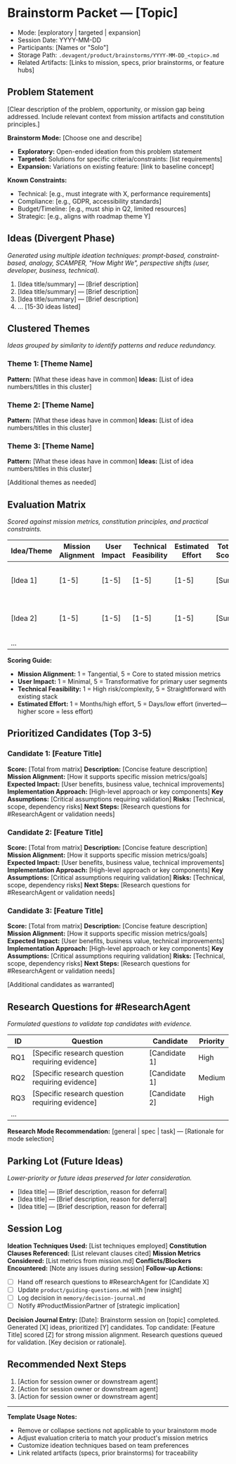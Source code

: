 # Brainstorm Packet — [Topic]

- Mode: [exploratory | targeted | expansion]
- Session Date: YYYY-MM-DD
- Participants: [Names or "Solo"]
- Storage Path: `.devagent/product/brainstorms/YYYY-MM-DD_<topic>.md`
- Related Artifacts: [Links to mission, specs, prior brainstorms, or feature hubs]

## Problem Statement

[Clear description of the problem, opportunity, or mission gap being addressed. Include relevant context from mission artifacts and constitution principles.]

**Brainstorm Mode:** [Choose one and describe]
- **Exploratory:** Open-ended ideation from this problem statement
- **Targeted:** Solutions for specific criteria/constraints: [list requirements]
- **Expansion:** Variations on existing feature: [link to baseline concept]

**Known Constraints:**
- Technical: [e.g., must integrate with X, performance requirements]
- Compliance: [e.g., GDPR, accessibility standards]
- Budget/Timeline: [e.g., must ship in Q2, limited resources]
- Strategic: [e.g., aligns with roadmap theme Y]

## Ideas (Divergent Phase)

_Generated using multiple ideation techniques: prompt-based, constraint-based, analogy, SCAMPER, "How Might We", perspective shifts (user, developer, business, technical)._

1. [Idea title/summary] — [Brief description]
2. [Idea title/summary] — [Brief description]
3. [Idea title/summary] — [Brief description]
4. ...
[15-30 ideas listed]

## Clustered Themes

_Ideas grouped by similarity to identify patterns and reduce redundancy._

### Theme 1: [Theme Name]
**Pattern:** [What these ideas have in common]
**Ideas:** [List of idea numbers/titles in this cluster]

### Theme 2: [Theme Name]
**Pattern:** [What these ideas have in common]
**Ideas:** [List of idea numbers/titles in this cluster]

### Theme 3: [Theme Name]
**Pattern:** [What these ideas have in common]
**Ideas:** [List of idea numbers/titles in this cluster]

[Additional themes as needed]

## Evaluation Matrix

_Scored against mission metrics, constitution principles, and practical constraints._

| Idea/Theme | Mission Alignment | User Impact | Technical Feasibility | Estimated Effort | Total Score | Notes |
| --- | --- | --- | --- | --- | --- | --- |
| [Idea 1] | [1-5] | [1-5] | [1-5] | [1-5] | [Sum] | [Key trade-offs, risks] |
| [Idea 2] | [1-5] | [1-5] | [1-5] | [1-5] | [Sum] | [Key trade-offs, risks] |
| ... | | | | | | |

**Scoring Guide:**
- **Mission Alignment:** 1 = Tangential, 5 = Core to stated mission metrics
- **User Impact:** 1 = Minimal, 5 = Transformative for primary user segments
- **Technical Feasibility:** 1 = High risk/complexity, 5 = Straightforward with existing stack
- **Estimated Effort:** 1 = Months/high effort, 5 = Days/low effort (inverted—higher score = less effort)

## Prioritized Candidates (Top 3-5)

### Candidate 1: [Feature Title]
**Score:** [Total from matrix]
**Description:** [Concise feature description]
**Mission Alignment:** [How it supports specific mission metrics/goals]
**Expected Impact:** [User benefits, business value, technical improvements]
**Implementation Approach:** [High-level approach or key components]
**Key Assumptions:** [Critical assumptions requiring validation]
**Risks:** [Technical, scope, dependency risks]
**Next Steps:** [Research questions for #ResearchAgent or validation needs]

### Candidate 2: [Feature Title]
**Score:** [Total from matrix]
**Description:** [Concise feature description]
**Mission Alignment:** [How it supports specific mission metrics/goals]
**Expected Impact:** [User benefits, business value, technical improvements]
**Implementation Approach:** [High-level approach or key components]
**Key Assumptions:** [Critical assumptions requiring validation]
**Risks:** [Technical, scope, dependency risks]
**Next Steps:** [Research questions for #ResearchAgent or validation needs]

### Candidate 3: [Feature Title]
**Score:** [Total from matrix]
**Description:** [Concise feature description]
**Mission Alignment:** [How it supports specific mission metrics/goals]
**Expected Impact:** [User benefits, business value, technical improvements]
**Implementation Approach:** [High-level approach or key components]
**Key Assumptions:** [Critical assumptions requiring validation]
**Risks:** [Technical, scope, dependency risks]
**Next Steps:** [Research questions for #ResearchAgent or validation needs]

[Additional candidates as warranted]

## Research Questions for #ResearchAgent

_Formulated questions to validate top candidates with evidence._

| ID | Question | Candidate | Priority |
| --- | --- | --- | --- |
| RQ1 | [Specific research question requiring evidence] | [Candidate 1] | High |
| RQ2 | [Specific research question requiring evidence] | [Candidate 1] | Medium |
| RQ3 | [Specific research question requiring evidence] | [Candidate 2] | High |
| ... | | | |

**Research Mode Recommendation:** [general | spec | task] — [Rationale for mode selection]

## Parking Lot (Future Ideas)

_Lower-priority or future ideas preserved for later consideration._

- [Idea title] — [Brief description, reason for deferral]
- [Idea title] — [Brief description, reason for deferral]
- [Idea title] — [Brief description, reason for deferral]

## Session Log

**Ideation Techniques Used:** [List techniques employed]
**Constitution Clauses Referenced:** [List relevant clauses cited]
**Mission Metrics Considered:** [List metrics from mission.md]
**Conflicts/Blockers Encountered:** [Note any issues during session]
**Follow-up Actions:**
- [ ] Hand off research questions to #ResearchAgent for [Candidate X]
- [ ] Update `product/guiding-questions.md` with [new insight]
- [ ] Log decision in `memory/decision-journal.md`
- [ ] Notify #ProductMissionPartner of [strategic implication]

**Decision Journal Entry:**
[Date]: Brainstorm session on [topic] completed. Generated [X] ideas, prioritized [Y] candidates. Top candidate: [Feature Title] scored [Z] for strong mission alignment. Research questions queued for validation. [Key decision or rationale].

## Recommended Next Steps

1. [Action for session owner or downstream agent]
2. [Action for session owner or downstream agent]
3. [Action for session owner or downstream agent]

---

**Template Usage Notes:**
- Remove or collapse sections not applicable to your brainstorm mode
- Adjust evaluation criteria to match your product's mission metrics
- Customize ideation techniques based on team preferences
- Link related artifacts (specs, prior brainstorms) for traceability

